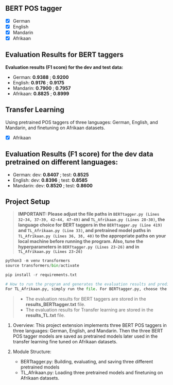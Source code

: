 ## BERT POS tagger

- [x] German
- [x] English
- [x] Mandarin
- [x] Afrikaan

## Evaluation Results for BERT taggers

**Evaluation results (F1 score) for the dev and test data:**

- German: **0.9388** ; **0.9200**
- English: **0.9176** ; **0.9175**
- Mandarin: **0.7900** ; **0.7957**
- Afrikaan: **0.8825** ; **0.8999**

## Transfer Learning

Using pretrained POS taggers of three languages: German, English, and Mandarin, and finetuning on Afrikaan datasets.
- [x] Afrikaan


## Evaluation Results (F1 score) for the dev data pretrained on different languages:

- German: dev: **0.8407** ; test: **0.8525**
- English: dev: **0.8396** ; test: **0.8585**
- Mandarin: dev: **0.8520** ; test: **0.8600**

## Project Setup

> **IMPORTANT: Please adjust the file paths in `BERTtagger.py (Lines 32-34, 37-39, 42-44, 47-49)` and `TL_Afrikaan.py (Lines 28-30)`, the language choice for BERT taggers in the `BERTtagger.py (Line 419)` and `TL_Afrikaan.py (Line 33)`, and pretrained model paths in `TL_Afrikaan.py (Lines 36, 38, 40)` to the appropriate paths on your local machine before running the program. Also, tune the hyperparameters in `BERTtagger.py (Lines 23-26)` and in `TL_Afrikaan.py (Lines 23-26)`**

```python
python3 -m venv transformers
source transformers/bin/activate

pip install -r requirements.txt

# How to run the program and generates the evaluation results and predictions
For TL_Afrikaan.py, simply run the file. For BERTtagger.py, choose the language in line 417 and run the file.
```

> - The evaluation results for BERT taggers are stored in the **results_BERTtagger.txt** file.
> - The evaluation results for Transfer learning are stored in the **results_TL.txt** file.

1. Overview:
   This project extension implements three BERT POS taggers in three languages: German, English, and Mandarin. Then the three BERT POS tagger models are saved as pretrained models later used in the transfer learning fine tuned on Afrikaan datasets.

2. Module Structure:
   - BERTtagger.py: Building, evaluating, and saving three different pretrained models
   - TL_Afrikaan.py: Loading three pretrained models and finetuning on Afrikaan datasets. 
